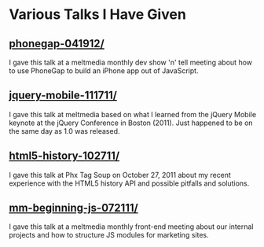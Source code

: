 # Various Talks I Have Given

## [phonegap-041912/](https://github.com/lukekarrys/presentation-slides/tree/master/public/cordova-041912)
I gave this talk at a meltmedia monthly dev show 'n' tell meeting about how to use PhoneGap to build an iPhone app out of JavaScript.

## [jquery-mobile-111711/](http://talks.lukecod.es/jquery-mobile-111711/)
I gave this talk at meltmedia based on what I learned from the jQuery Mobile keynote at the jQuery Conference in Boston (2011). Just happened to be on the same day as 1.0 was released.

## [html5-history-102711/](http://talks.lukecod.es/html5-history-102711/)
I gave this talk at Phx Tag Soup on October 27, 2011 about my recent experience with the HTML5 history API and possible pitfalls and solutions.

## [mm-beginning-js-072111/](http://talks.lukecod.es/mm-beginning-js-072111/)
I gave this talk at a meltmedia monthly front-end meeting about our internal projects and how to structure JS modules for marketing sites.
